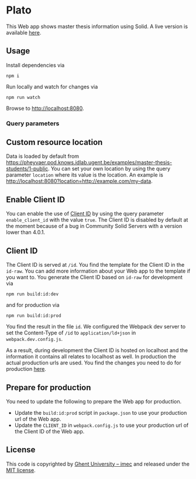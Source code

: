 # Plato

This Web app shows master thesis information using Solid.
A live version is available [here](https://solid-plato.netlify.app/id).

## Usage
Install dependencies via
```shell
npm i
```
Run locally and watch for changes via
```shell
npm run watch
```
Browse to <http://localhost:8080>.

### Query parameters

## Custom resource location
Data is loaded by default from <https://pheyvaer.pod.knows.idlab.ugent.be/examples/master-thesis-students/1-public>.
You can set your own location by using the query parameter `location` where its value is the location.
An example is <http://localhost:8080?location=http://example.com/my-data>.

## Enable Client ID
You can enable the use of [Client ID](https://solid.github.io/solid-oidc/#clientids-document)
by using the query parameter `enable_client_id` with the value `true`.
The Client ID is disabled by default at the moment because
of a bug in Community Solid Servers with a version lower than 4.0.1.

## Client ID
The Client ID is served at `/id`.
You find the template for the Client ID in the `id-raw`.
You can add more information about your Web app to the template if you want to.
You generate the Client ID based on `id-raw` for development via
```shell
npm run build:id:dev
```
and for production via
```shell
npm run build:id:prod
```
You find the result in the file `id`.
We configured the Webpack dev server to set the Content-Type of `/id` to `application/ld+json`
in `webpack.dev.config.js`.

As a result, 
during development the Client ID is hosted on localhost and 
the information it contains all relates to localhost as well.
In production the actual production urls are used. 
You find the changes you need to do for production [here](#prepare-for-production).

## Prepare for production
You need to update the following to prepare the Web app for production.

- Update the `build:id:prod` script in `package.json` to use your production url of the Web app.
- Update the `CLIENT_ID` in `webpack.config.js` to use your production url of the Client ID of the Web app.

## License

This code is copyrighted by [Ghent University – imec](http://idlab.ugent.be/) and
released under the [MIT license](http://opensource.org/licenses/MIT).
